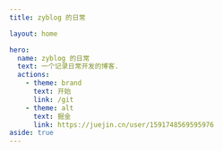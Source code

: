 ```yaml
---
title: zyblog 的日常

layout: home

hero:
  name: zyblog 的日常
  text: 一个记录日常开发的博客.
  actions:
    - theme: brand
      text: 开始
      link: /git
    - theme: alt
      text: 掘金
      link: https://juejin.cn/user/1591748569595976
aside: true  
---
```

